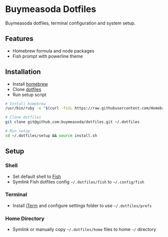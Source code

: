 # Buymeasoda Dotfiles

Buymeasoda dotfiles, terminal configuration and system setup.

## Features

- Homebrew formula and node packages
- Fish prompt with powerline theme

## Installation

- Install [homebrew](https://brew.sh/)
- Clone [dotfiles](https://github.com/buymeasoda/dotfiles)
- Run setup script

```sh
# Install homebrew
/usr/bin/ruby -e "$(curl -fsSL https://raw.githubusercontent.com/Homebrew/install/master/install)"

# Clone dotfiles
git clone git@github.com:buymeasoda/dotfiles.git ~/.dotfiles

# Run setup
cd ~/.dotfiles/setup && source install.sh
```

## Setup

### Shell

- Set default shell to [Fish](https://fishshell.com/)
- Symlink Fish dotfiles config `~/.dotfiles/fish` to `~/.config/fish`

### Terminal

- Install [iTerm](https://www.iterm2.com/) and configure settings folder to use `~/.dotfiles/prefs`

### Home Directory

- Symlink or manually copy `~/.dotfiles/home` files to home `~/` directory
